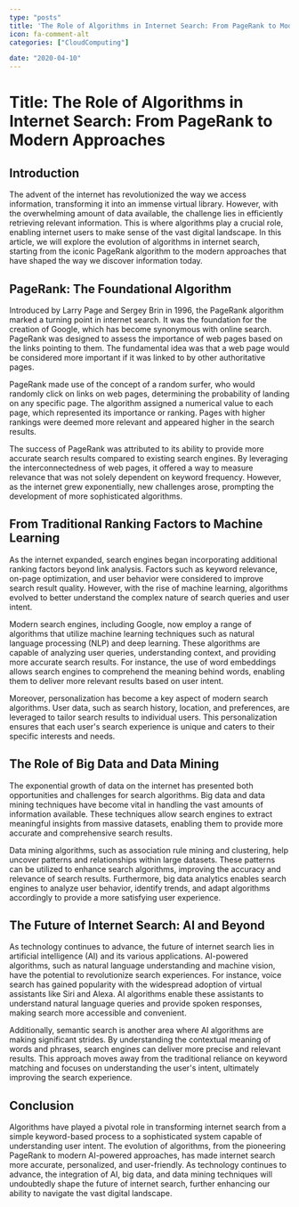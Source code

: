 ```yaml
---
type: "posts"
title: 'The Role of Algorithms in Internet Search: From PageRank to Modern Approaches'
icon: fa-comment-alt
categories: ["CloudComputing"]

date: "2020-04-10"
---
```




# Title: The Role of Algorithms in Internet Search: From PageRank to Modern Approaches

## Introduction

The advent of the internet has revolutionized the way we access information, transforming it into an immense virtual library. However, with the overwhelming amount of data available, the challenge lies in efficiently retrieving relevant information. This is where algorithms play a crucial role, enabling internet users to make sense of the vast digital landscape. In this article, we will explore the evolution of algorithms in internet search, starting from the iconic PageRank algorithm to the modern approaches that have shaped the way we discover information today.

## PageRank: The Foundational Algorithm

Introduced by Larry Page and Sergey Brin in 1996, the PageRank algorithm marked a turning point in internet search. It was the foundation for the creation of Google, which has become synonymous with online search. PageRank was designed to assess the importance of web pages based on the links pointing to them. The fundamental idea was that a web page would be considered more important if it was linked to by other authoritative pages.

PageRank made use of the concept of a random surfer, who would randomly click on links on web pages, determining the probability of landing on any specific page. The algorithm assigned a numerical value to each page, which represented its importance or ranking. Pages with higher rankings were deemed more relevant and appeared higher in the search results.

The success of PageRank was attributed to its ability to provide more accurate search results compared to existing search engines. By leveraging the interconnectedness of web pages, it offered a way to measure relevance that was not solely dependent on keyword frequency. However, as the internet grew exponentially, new challenges arose, prompting the development of more sophisticated algorithms.

## From Traditional Ranking Factors to Machine Learning

As the internet expanded, search engines began incorporating additional ranking factors beyond link analysis. Factors such as keyword relevance, on-page optimization, and user behavior were considered to improve search result quality. However, with the rise of machine learning, algorithms evolved to better understand the complex nature of search queries and user intent.

Modern search engines, including Google, now employ a range of algorithms that utilize machine learning techniques such as natural language processing (NLP) and deep learning. These algorithms are capable of analyzing user queries, understanding context, and providing more accurate search results. For instance, the use of word embeddings allows search engines to comprehend the meaning behind words, enabling them to deliver more relevant results based on user intent.

Moreover, personalization has become a key aspect of modern search algorithms. User data, such as search history, location, and preferences, are leveraged to tailor search results to individual users. This personalization ensures that each user's search experience is unique and caters to their specific interests and needs.

## The Role of Big Data and Data Mining

The exponential growth of data on the internet has presented both opportunities and challenges for search algorithms. Big data and data mining techniques have become vital in handling the vast amounts of information available. These techniques allow search engines to extract meaningful insights from massive datasets, enabling them to provide more accurate and comprehensive search results.

Data mining algorithms, such as association rule mining and clustering, help uncover patterns and relationships within large datasets. These patterns can be utilized to enhance search algorithms, improving the accuracy and relevance of search results. Furthermore, big data analytics enables search engines to analyze user behavior, identify trends, and adapt algorithms accordingly to provide a more satisfying user experience.

## The Future of Internet Search: AI and Beyond

As technology continues to advance, the future of internet search lies in artificial intelligence (AI) and its various applications. AI-powered algorithms, such as natural language understanding and machine vision, have the potential to revolutionize search experiences. For instance, voice search has gained popularity with the widespread adoption of virtual assistants like Siri and Alexa. AI algorithms enable these assistants to understand natural language queries and provide spoken responses, making search more accessible and convenient.

Additionally, semantic search is another area where AI algorithms are making significant strides. By understanding the contextual meaning of words and phrases, search engines can deliver more precise and relevant results. This approach moves away from the traditional reliance on keyword matching and focuses on understanding the user's intent, ultimately improving the search experience.

## Conclusion

Algorithms have played a pivotal role in transforming internet search from a simple keyword-based process to a sophisticated system capable of understanding user intent. The evolution of algorithms, from the pioneering PageRank to modern AI-powered approaches, has made internet search more accurate, personalized, and user-friendly. As technology continues to advance, the integration of AI, big data, and data mining techniques will undoubtedly shape the future of internet search, further enhancing our ability to navigate the vast digital landscape.